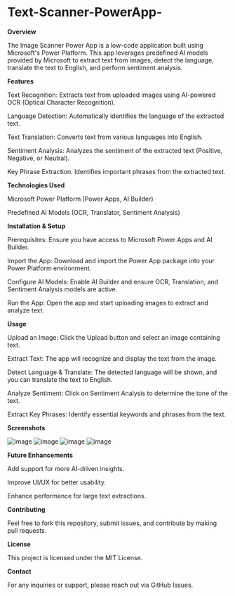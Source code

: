 # Text-Scanner-PowerApp-
**Overview**

The Image Scanner Power App is a low-code application built using Microsoft's Power Platform. This app leverages predefined AI models provided by Microsoft to extract text from images, detect the language, translate the text to English, and perform sentiment analysis.

**Features**

Text Recognition: Extracts text from uploaded images using AI-powered OCR (Optical Character Recognition).

Language Detection: Automatically identifies the language of the extracted text.

Text Translation: Converts text from various languages into English.

Sentiment Analysis: Analyzes the sentiment of the extracted text (Positive, Negative, or Neutral).

Key Phrase Extraction: Identifies important phrases from the extracted text.

**Technologies Used**

Microsoft Power Platform (Power Apps, AI Builder)

Predefined AI Models (OCR, Translator, Sentiment Analysis)

**Installation & Setup**

Prerequisites: Ensure you have access to Microsoft Power Apps and AI Builder.

Import the App: Download and import the Power App package into your Power Platform environment.

Configure AI Models: Enable AI Builder and ensure OCR, Translation, and Sentiment Analysis models are active.

Run the App: Open the app and start uploading images to extract and analyze text.

**Usage**

Upload an Image: Click the Upload button and select an image containing text.

Extract Text: The app will recognize and display the text from the image.

Detect Language & Translate: The detected language will be shown, and you can translate the text to English.

Analyze Sentiment: Click on Sentiment Analysis to determine the tone of the text.

Extract Key Phrases: Identify essential keywords and phrases from the text.

**Screenshots**

![image](https://github.com/user-attachments/assets/93abf546-d82b-4d11-8be3-b8522e41d1b6)
![image](https://github.com/user-attachments/assets/0a5a8d8f-e69a-4d17-9ace-cea661b2cb16)
![image](https://github.com/user-attachments/assets/71a5bf9f-02aa-4c87-bdd2-822132bc9dd3)
![image](https://github.com/user-attachments/assets/af0f37ed-6f5d-4a22-ae94-838177c6a34d)


**Future Enhancements**

Add support for more AI-driven insights.

Improve UI/UX for better usability.

Enhance performance for large text extractions.

**Contributing**

Feel free to fork this repository, submit issues, and contribute by making pull requests.

**License**

This project is licensed under the MIT License.

**Contact**

For any inquiries or support, please reach out via GitHub Issues.
